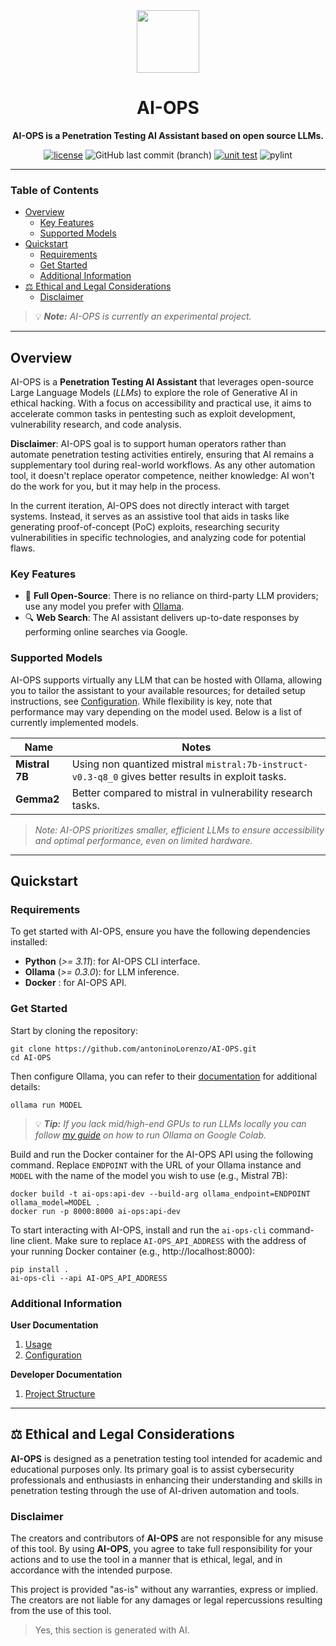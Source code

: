 
<div align="center">

   <img src="./static/logo_nobg.png" style="width:100px">
  <h1>AI-OPS</h1>
  <p><strong>AI-OPS is a Penetration Testing AI Assistant based on open source LLMs.</strong></p>
  
  [![license](https://img.shields.io/badge/LICENSE-MIT-<COLOR>.svg)](https://shields.io/)
  ![GitHub last commit (branch)](https://img.shields.io/github/last-commit/antoninoLorenzo/AI-OPS/main)
  [![unit test](https://img.shields.io/badge/Unit%20Test-passing-<COLOR>.svg)](https://shields.io/) 
  ![pylint](https://img.shields.io/badge/PyLint-8.47-yellow) 


</div>

---

### Table of Contents
- [Overview](#overview)
  - [Key Features](#key-features)
  - [Supported Models](#supported-models)
- [Quickstart](#quickstart)
  - [Requirements](#requirements)
  - [Get Started](#get-started)
  - [Additional Information](#additional-information)
- [⚖️ Ethical and Legal Considerations](#️-ethical-and-legal-considerations)
  - [Disclaimer](#disclaimer)

> 💡 ***Note:** AI-OPS is currently an experimental project.*

---

## Overview

AI-OPS is a **Penetration Testing AI Assistant** that leverages open-source Large Language Models (*LLMs*)
to explore the role of Generative AI in ethical hacking. With a focus on accessibility and practical use, it 
aims to accelerate common tasks in pentesting such as exploit development, vulnerability research, and code analysis.

**Disclaimer**: AI-OPS goal is to support human operators rather than automate penetration testing activities entirely, 
ensuring that AI remains a supplementary tool during real-world workflows. As any other automation tool, it doesn't 
replace operator competence, neither knowledge: AI won't do the work for you, but it may help in the process.

In the current iteration, AI-OPS does not  directly interact with target systems. Instead, it serves as an assistive tool that aids in tasks like generating 
proof-of-concept (PoC) exploits, researching security vulnerabilities in specific technologies, and analyzing code for potential flaws.

### Key Features

- 🚀 **Full Open-Source**: There is no reliance on third-party LLM providers; use any model you prefer with [Ollama](https://github.com/ollama/ollama).
- 🔍 **Web Search**: The AI assistant delivers up-to-date responses by performing online searches via Google.

<!--
### ▶️ Demo

TODO

-->


### Supported Models

AI-OPS supports virtually any LLM that can be hosted with Ollama, allowing you to tailor the assistant to your 
available resources; for detailed setup instructions, see [Configuration](./docs/user/2.Configuration.md).
While flexibility is key, note that performance may vary depending on the model used. Below is a list of currently implemented models.

| Name           | Notes                                                                                              |
|----------------|----------------------------------------------------------------------------------------------------|
| **Mistral 7B** | Using non quantized mistral `mistral:7b-instruct-v0.3-q8_0` gives better results in exploit tasks. |
| **Gemma2**     | Better compared to mistral in vulnerability research tasks.                                        |

> *Note: AI-OPS prioritizes smaller, efficient LLMs to ensure accessibility and optimal performance, even on limited hardware.*

---

## Quickstart

### Requirements

To get started with AI-OPS, ensure you have the following dependencies installed:
- **Python** (*>= 3.11*): for AI-OPS CLI interface. 
- **Ollama** (*>= 0.3.0*): for LLM inference.
- **Docker** : for AI-OPS API.

### Get Started

Start by cloning the repository:
```
git clone https://github.com/antoninoLorenzo/AI-OPS.git
cd AI-OPS
```

Then configure Ollama, you can refer to their [documentation](https://github.com/ollama/ollama/blob/main/docs/README.md) for additional
details:
```
ollama run MODEL
```
> 💡 ***Tip:** If you lack mid/high-end GPUs to run LLMs locally you can follow [my guide](https://github.com/antoninoLorenzo/Ollama-on-Colab-with-ngrok) on how to run Ollama on Google Colab.*

Build and run the Docker container for the AI-OPS API using the following command. Replace `ENDPOINT` with the URL of your 
Ollama instance and `MODEL` with the name of the model you wish to use (e.g., Mistral 7B):

```
docker build -t ai-ops:api-dev --build-arg ollama_endpoint=ENDPOINT ollama_model=MODEL .
docker run -p 8000:8000 ai-ops:api-dev
```

To start interacting with AI-OPS, install and run the `ai-ops-cli` command-line client. Make sure to 
replace `AI-OPS_API_ADDRESS` with the address of your running Docker container (e.g., http://localhost:8000):
```
pip install .
ai-ops-cli --api AI-OPS_API_ADDRESS
```

### Additional Information

**User Documentation**
1. [Usage](./docs/user/1.Usage.md)
2. [Configuration](./docs/user/2.Configuration.md)

**Developer Documentation**
1. [Project Structure](./docs/development/1.Project%20Structure.md)

---

## ⚖️ Ethical and Legal Considerations

**AI-OPS** is designed as a penetration testing tool intended for academic and educational purposes only. Its primary goal is to assist cybersecurity professionals and enthusiasts in enhancing their understanding and skills in penetration testing through the use of AI-driven automation and tools.

### Disclaimer

The creators and contributors of **AI-OPS** are not responsible for any misuse of this tool. By using **AI-OPS**, you agree to take full responsibility for your actions and to use the tool in a manner that is ethical, legal, and in accordance with the intended purpose.

This project is provided "as-is" without any warranties, express or implied. The creators are not liable for any damages or legal repercussions resulting from the use of this tool.

> Yes, this section is generated with AI.
